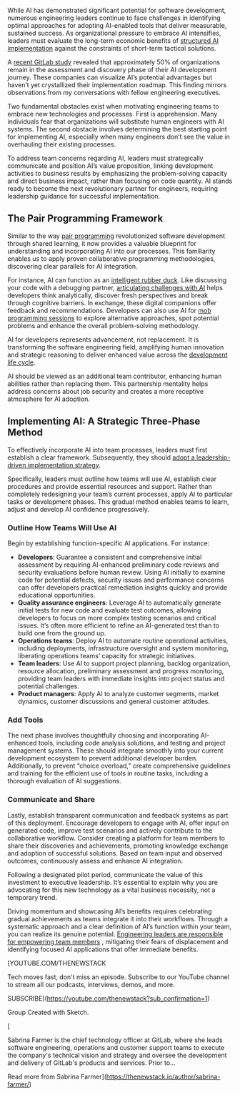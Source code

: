 While AI has demonstrated significant potential for software development, numerous engineering leaders continue to face challenges in identifying optimal approaches for adopting AI-enabled tools that deliver measurable, sustained success. As organizational pressure to embrace AI intensifies, leaders must evaluate the long-term economic benefits of [structured AI implementation](https://thenewstack.io/ai-engineering/) against the constraints of short-term tactical solutions.

A [recent GitLab study](https://about.gitlab.com/developer-survey/2024/ai/) revealed that approximately 50% of organizations remain in the assessment and discovery phase of their AI development journey. These companies can visualize AI’s potential advantages but haven’t yet crystallized their implementation roadmap. This finding mirrors observations from my conversations with fellow engineering executives.

Two fundamental obstacles exist when motivating engineering teams to embrace new technologies and processes. First is apprehension. Many individuals fear that organizations will substitute human engineers with AI systems. The second obstacle involves determining the best starting point for implementing AI, especially when many engineers don’t see the value in overhauling their existing processes.

To address team concerns regarding AI, leaders must strategically communicate and position AI’s value proposition, linking development activities to business results by emphasizing the problem-solving capacity and direct business impact, rather than focusing on code quantity. AI stands ready to become the next revolutionary partner for engineers, requiring leadership guidance for successful implementation.

## **The Pair Programming Framework**

Similar to the way [pair programming](https://www.agilealliance.org/glossary/pair-programming/) revolutionized software development through shared learning, it now provides a valuable blueprint for understanding and incorporating AI into our processes. This familiarity enables us to apply proven collaborative programming methodologies, discovering clear parallels for AI integration.

For instance, AI can function as an [intelligent rubber duck](https://en.wikipedia.org/wiki/Rubber_duck_debugging). Like discussing your code with a debugging partner, [articulating challenges with AI](https://thenewstack.io/three-software-development-challenges-slowing-ai-progress/)  helps developers think analytically, discover fresh perspectives and break through cognitive barriers. In exchange, these digital companions offer feedback and recommendations. Developers can also use AI for [mob programming sessions](https://www.agilealliance.org/glossary/mob-programming/) to explore alternative approaches, spot potential problems and enhance the overall problem-solving methodology.

AI for developers represents advancement, not replacement. It is transforming the software engineering field, amplifying human innovation and strategic reasoning to deliver enhanced value across the [development life cycle](https://thenewstack.io/how-ai-is-reshaping-the-software-development-life-cycle/).

AI should be viewed as an additional team contributor, enhancing human abilities rather than replacing them. This partnership mentality helps address concerns about job security and creates a more receptive atmosphere for AI adoption.

## **Implementing AI: A Strategic Three-Phase Method**

To effectively incorporate AI into team processes, leaders must first establish a clear framework. Subsequently, they should [adopt a leadership-driven implementation strategy](https://thenewstack.io/accelerate-ai-adoption-7-strategies-for-developers/).

Specifically, leaders must outline how teams will use AI, establish clear procedures and provide essential resources and support. Rather than completely redesigning your team’s current processes, apply AI to particular tasks or development phases. This gradual method enables teams to learn, adjust and develop AI confidence progressively.

### Outline How Teams Will Use AI

Begin by establishing function-specific AI applications. For instance:

* **Developers**: Guarantee a consistent and comprehensive initial assessment by requiring AI-enhanced preliminary code reviews and security evaluations before human review. Using AI initially to examine code for potential defects, security issues and performance concerns can offer developers practical remediation insights quickly and provide educational opportunities.
* **Quality assurance engineers**: Leverage AI to automatically generate initial tests for new code and evaluate test outcomes, allowing developers to focus on more complex testing scenarios and critical issues. It’s often more efficient to refine an AI-generated test than to build one from the ground up.
* **Operations teams**: Deploy AI to automate routine operational activities, including deployments, infrastructure oversight and system monitoring, liberating operations teams’ capacity for strategic initiatives.
* **Team leaders**: Use AI to support project planning, backlog organization, resource allocation, preliminary assessment and progress monitoring, providing team leaders with immediate insights into project status and potential challenges.
* **Product managers**: Apply AI to analyze customer segments, market dynamics, customer discussions and general customer attitudes.

### Add Tools

The next phase involves thoughtfully choosing and incorporating AI-enhanced tools, including code analysis solutions, and testing and project management systems. These should integrate smoothly into your current development ecosystem to prevent additional developer burden. Additionally, to prevent “choice overload,” create comprehensive guidelines and training for the efficient use of tools in routine tasks, including a thorough evaluation of AI suggestions.

### Communicate and Share

Lastly, establish transparent communication and feedback systems as part of this deployment. Encourage developers to engage with AI, offer input on generated code, improve test scenarios and actively contribute to the collaborative workflow. Consider creating a platform for team members to share their discoveries and achievements, promoting knowledge exchange and adoption of successful solutions. Based on team input and observed outcomes, continuously assess and enhance AI integration.

Following a designated pilot period, communicate the value of this investment to executive leadership. It’s essential to explain why you are advocating for this new technology as a vital business necessity, not a temporary trend.

Driving momentum and showcasing AI’s benefits requires celebrating gradual achievements as teams integrate it into their workflows. Through a systematic approach and a clear definition of AI’s function within your team, you can realize its genuine potential. [Engineering leaders are responsible for empowering team members](https://thenewstack.io/upskilling-engineering-teams-for-the-ai-era/) , mitigating their fears of displacement and identifying focused AI applications that offer immediate benefits.

[YOUTUBE.COM/THENEWSTACK

Tech moves fast, don't miss an episode. Subscribe to our YouTube
channel to stream all our podcasts, interviews, demos, and more.

SUBSCRIBE](https://youtube.com/thenewstack?sub_confirmation=1)

Group
Created with Sketch.

[![]()

Sabrina Farmer is the chief technology officer at GitLab, where she leads software engineering, operations and customer support teams to execute the company's technical vision and strategy and oversee the development and delivery of GitLab's products and services. Prior to...

Read more from Sabrina Farmer](https://thenewstack.io/author/sabrina-farmer/)